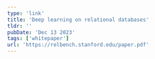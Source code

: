 ```yaml
---
type: 'link'
title: 'Deep learning on relational databases'
tldr: ''
pubDate: 'Dec 13 2023'
tags: ['whitepaper']
url: 'https://relbench.stanford.edu/paper.pdf'
---
```

